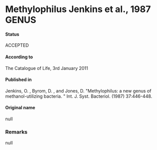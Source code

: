# Methylophilus Jenkins et al., 1987 GENUS

#### Status
ACCEPTED

#### According to
The Catalogue of Life, 3rd January 2011

#### Published in
Jenkins, O. , Byrom, D. , and Jones, D. "Methylophilus: a new genus of methanol-utilizing bacteria. " Int. J. Syst. Bacteriol. (1987) 37:446-448.

#### Original name
null

### Remarks
null